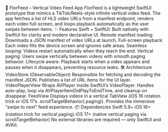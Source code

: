 📱 FlorFeed – Vertical Video Feed App
FlorFeed is a lightweight SwiftUI prototype that mimics a TikTok/Reels-style infinite vertical video feed. The app fetches a list of HLS video URLs from a manifest endpoint, renders each video full-screen, and loops playback automatically as the user swipes between items.
✨ Features
Swift + SwiftUI: Built natively with SwiftUI for clarity and modern declarative UI.
Remote manifest loading: Downloads a JSON manifest of video URLs at launch.
Full-screen playback: Each video fills the device screen and ignores safe areas.
Seamless looping: Videos restart automatically when they reach the end.
Vertical paging: Users swipe vertically between videos with smooth paging behavior.
Lifecycle aware: Playback starts when a video appears and pauses when it disappears, preventing resource leaks.
🛠️ Architecture
VideoStore (ObservableObject)
Responsible for fetching and decoding the manifest JSON.
Publishes a list of URL items for the UI layer.
VideoPlayerView
Wraps AVPlayer inside SwiftUI’s VideoPlayer.
Handles auto-play, loop via AVPlayerItemDidPlayToEndTime, and cleanup on disappear.
FeedView
Displays videos in a vertical TabView (iOS 16 rotation trick or iOS 17’s .scrollTargetBehavior(.paging)).
Provides the immersive “swipe to next” feed experience.
📦 Dependencies
Swift 5.9+
iOS 16+ (rotation trick for vertical paging)
iOS 17+ (native vertical paging via scrollTargetBehavior)
No external libraries are required — only SwiftUI and AVKit.
